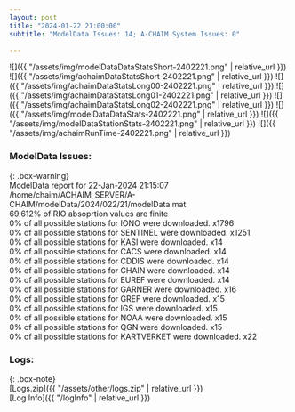 ```yaml
---
layout: post
title: "2024-01-22 21:00:00"
subtitle: "ModelData Issues: 14; A-CHAIM System Issues: 0"

---
```


![]({{ "/assets/img/modelDataDataStatsShort-2402221.png" | relative_url }})
![]({{ "/assets/img/achaimDataStatsShort-2402221.png" | relative_url }})
![]({{ "/assets/img/achaimDataStatsLong00-2402221.png" | relative_url }})
![]({{ "/assets/img/achaimDataStatsLong01-2402221.png" | relative_url }})
![]({{ "/assets/img/achaimDataStatsLong02-2402221.png" | relative_url }})
![]({{ "/assets/img/modelDataDataStats-2402221.png" | relative_url }})
![]({{ "/assets/img/modelDataStationStats-2402221.png" | relative_url }})
![]({{ "/assets/img/achaimRunTime-2402221.png" | relative_url }})


### ModelData Issues:  
  
{: .box-warning}  
 ModelData report for 22-Jan-2024 21:15:07   
 /home/chaim/ACHAIM_SERVER/A-CHAIM/modelData/2024/022/21/modelData.mat   
 69.612% of RIO absoprtion values are finite   
 0% of all possible stations for IONO were downloaded. x1796   
 0% of all possible stations for SENTINEL were downloaded. x1251   
 0% of all possible stations for KASI were downloaded. x14   
 0% of all possible stations for CACS were downloaded. x14   
 0% of all possible stations for CDDIS were downloaded. x14   
 0% of all possible stations for CHAIN were downloaded. x14   
 0% of all possible stations for EUREF were downloaded. x14   
 0% of all possible stations for GARNER were downloaded. x16   
 0% of all possible stations for GREF were downloaded. x15   
 0% of all possible stations for IGS were downloaded. x15   
 0% of all possible stations for NOAA were downloaded. x15   
 0% of all possible stations for QGN were downloaded. x15   
 0% of all possible stations for KARTVERKET were downloaded. x22   
  


### Logs:  
  
{: .box-note}  
[Logs.zip]({{ "/assets/other/logs.zip" | relative_url }})  
[Log Info]({{ "/logInfo" | relative_url }})  
